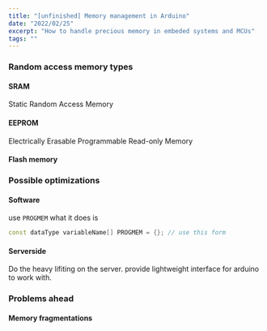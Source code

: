 ```yaml
---
title: "[unfinished] Memory management in Arduino"
date: "2022/02/25"
excerpt: "How to handle precious memory in embeded systems and MCUs"
tags: ""
---
```


### Random access memory types

#### SRAM

Static Random Access Memory

#### EEPROM

Electrically Erasable Programmable Read-only Memory

#### Flash memory

### Possible optimizations

#### Software
use `PROGMEM` 
what it does is 
```cpp
const dataType variableName[] PROGMEM = {}; // use this form
```

#### Serverside

Do the heavy lifiting on the server. provide lightweight interface for arduino to work with.

### Problems ahead

#### Memory fragmentations